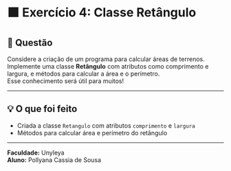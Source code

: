 # ⬛ Exercício 4: Classe Retângulo

## 📖 Questão  
Considere a criação de um programa para calcular áreas de terrenos.  
Implemente uma classe **Retângulo** com atributos como comprimento e largura, e métodos para calcular a área e o perímetro.  
Esse conhecimento será útil para muitos!

---

## 💡 O que foi feito  
- Criada a classe `Retangulo` com atributos `comprimento` e `largura`  
- Métodos para calcular área e perímetro do retângulo  

---

**Faculdade:** Unyleya  
**Aluno:** Pollyana Cassia de Sousa  
